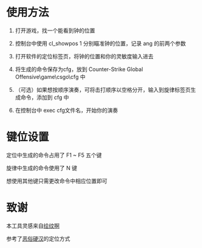 # 使用方法
1. 打开游戏，找一个能看到钟的位置

2. 控制台中使用 cl_showpos 1 分别瞄准钟的位置，记录 ang 的前两个参数

3. 打开软件的定位标签页，将钟的位置和你的灵敏度输入进去

4. 将生成的命令保存为cfg，放到 Counter-Strike Global Offensive\game\csgo\cfg 中

5. （可选）如果想按顺序演奏，可将击打顺序以空格分开，输入到旋律标签页生成命令，添加到 cfg 中

6. 在控制台中 exec cfg文件名，开始你的演奏

# 键位设置
定位中生成的命令占用了 F1 ~ F5 五个键

旋律中生成的命令使用了 N 键

想使用其他键只需更改命令中相应位置即可

# 致谢
本工具灵感来自[绘纹啊](https://www.bilibili.com/video/BV1TqpoesEe8)

参考了[恶俗硬汉](https://www.bilibili.com/video/BV1UT421a76A)的定位方式